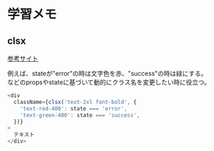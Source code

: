 # 学習メモ

## clsx

[参考サイト]("https://qiita.com/gotomeltdown/items/11bfa9c17cf820eb3ccf")

例えば、stateが"error"の時は文字色を赤、"success"の時は緑にする。  
などのpropsやstateに基づいて動的にクラス名を変更したい時に役立つ。

```javascript
<div
  className={clsx('text-2xl font-bold', {
    'text-red-400': state === 'error',
    'text-green-400': state === 'success',
  })}
>
  テキスト
</div>
```
